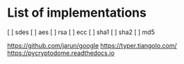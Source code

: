 # List of implementations

[ ] sdes
[ ] aes
[ ] rsa
[ ] ecc
[ ] sha1
[ ] sha2
[ ] md5

https://github.com/jarun/google
https://typer.tiangolo.com/
https://pycryptodome.readthedocs.io
